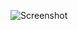 ![Screenshot](https://raw.githubusercontent.com/Cryakl/Ultimate-RAT-Collection/refs/heads/main/Xanity/Screenshot.png)
